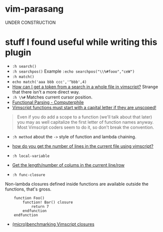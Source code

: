 # vim-parasang
UNDER CONSTRUCTION



# stuff I found useful while writing this plugin

- `:h search()` 
- `:h searchpos()` Example `:echo searchpos("\\%#fooo","ceW")`
- `:h match()`
- `echo match('aaa bbb ccc','^bbb',4)`
- [How can I get a token from a search in a whole file in vimscript?](https://stackoverflow.com/questions/1228100/substituting-zero-width-match-in-vim-script) Strange that there isn't a more direct way.
- `:h \%#` Matches current cursor position.
- [Functional Parsing - Computerphile](https://www.youtube.com/watch?v=dDtZLm7HIJs)
- [Vimscript functions must start with a capital letter if they are unscoped!](https://learnvimscriptthehardway.stevelosh.com/chapters/23.html)

> Even if you do add a scope to a function (we'll talk about that later) you may as well capitalize the first letter of function names anyway. Most Vimscript coders seem to do it, so don't break the convention.

- `:h method` about the `->` style of function and lambda chaining.
- [how do you get the number of lines in the current file using vimscript?](https://stackoverflow.com/questions/13372621/in-vim-how-do-you-get-the-number-of-lines-in-the-current-file-using-vimscript)

- `:h local-variable`
- [Get the length/number of colums in the current line/row](https://vi.stackexchange.com/questions/21086/get-the-length-number-of-colums-in-the-current-line-row)

- `:h func-closure`

Non-lambda closures defined inside functions are available outside the
functions, that's gross.

```
    function Foo()
        function! Bar() closure
            return 7
        endfunction
    endfunction
```

- [(micro)benchmarking Vimscript closures](https://medium.com/@danidiaz/micro-benchmarking-vimscript-closures-8eceaa865ae7)

